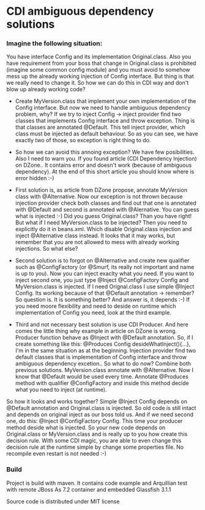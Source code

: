 CDI ambiguous dependency solutions
=========

### Imagine the following situation:
You have interface Config and its implementation Original.class. Also you have requirement from your boss that change in Original.class is prohibited (imagine some common config module) and you must avoid to somehow mess up the already working injection of Config interface.  But thing is that we really need to change it. So how we can do this in CDI way and don't blow up already working code?

* Create MyVersion.class that implement your own implementation of the Config interface. But now we need to handle ambiguous dependency problem, why? If we try to inject Config -> inject provider find two classes that implements Config interface and throw exception. Thing is that classes are annotated @Default. This tell inject provider, which class must be injected as default behaviour. So as you can see, we have exactly two of those, so exception is right thing to do.

* So how we can avoid this annoing exception? We have few posibilities. Also I need to warn you. If you found article (CDI Dependency Injection) on DZone.. It contains error and doesn't work (because of ambiguous dependency). At the end of this short article you should know where is error hidden :-)

* First solution is, as article from DZone propose, annotate MyVersion class with @Alternative. Now our exception is not thrown because injection provider check both classes and find out that one is annotated with @Default and second is annotated with @Alernative. You can guess what is injected :-) Did you guess Original.class? Than you have right! But what if I need MyVersion.class to be injected? Then you need to explicitly do it in beans.xml. Which disable Original.class injection and inject @Alternative class instead. It looks that it may works, but remember that you are not allowed to mess with already working injections. So what else?

* Second solution is to forgot on @Alternative and create new qualifier such as @ConfigFactory (or @Smurf, its really not important and name is up to you). Now you can inject exaclty what you need. If you want to inject second one, you just type @Inject @ConfigFactory Config and MyVersion.class is injected. If I need Orignal.class I use simple @Inject Config. Its working because of that @Default annotation -> remember? So question is. It is something better? And answer is, it depends :-) If you need moore flexibility and need to deside on runtime which implementation of Config you need, look at the third example.

* Third and not necessary best solution is use CDI Producer. And here comes the little thing why example in article on DZone is wrong. Producer function behave as @Inject with @Default annotation. So, if I create something like this: @Produces Config desideWhatInject(){...}, I'm in the same situation as at the beginning. Injection provider find two default classes that is implementation of Config interface and throw ambiguous dependency excetion.. So what to do now? Combine both previous solutions. MyVersion.class annotate with @Alternative. Now I know that @Default would be used every time. Annotate @Produces method with qualifier @ConfigFactory and inside this method decide what you need to inject (at runtime).

So how it looks and works together? Simple @Inject Config depends on @Default annotation and Original.class is injected. So old code is still intact and depends on original inject as our boss told us. And if we need second one, do this: @Inject @ConfigFactory Config. This time your producer method deside what is injected. So your new code depends on Original.class or MyVersion.class and is really up to you how create this decision rule. With some CDI magic, you are able to even change this decision rule at the runtime simple by change some properties file. No recompile even restart is not needed :-)
 
### Build
Project is build with maven. It contains code example and Arquillian test with remote JBoss As 7.2 container and embedded Glassfish 3.1.1

Source code is distributed under MIT license

